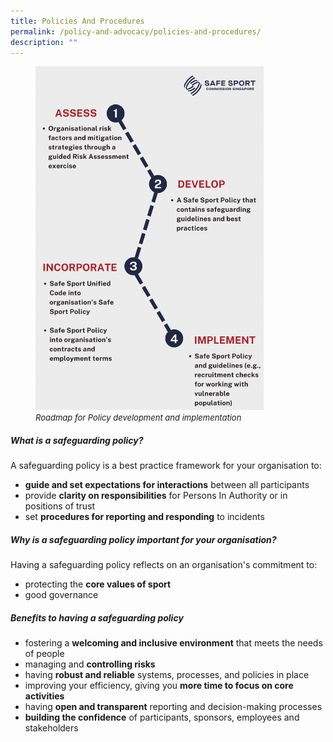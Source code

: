 ```yaml
---
title: Policies And Procedures
permalink: /policy-and-advocacy/policies-and-procedures/
description: ""
---
```

<figure>
	<img style="width:365px; height: 550px;" src="/images/policy%20roadmap.png">
<i> <font size="-1"> Roadmap for Policy development and implementation </font></i>
	</figure>

#####  **What is a safeguarding policy?**

A safeguarding policy is a best practice framework for your organisation to:
*  **guide and set expectations for interactions** between all participants
*  provide **clarity on responsibilities** for Persons In Authority or in positions of trust
*  set **procedures for reporting and responding** to incidents 


#####  **Why is a safeguarding policy important for your organisation?**

Having a safeguarding policy reflects on an organisation's commitment to: 
* protecting the **core values of sport** 
* good governance 


##### **Benefits to having a safeguarding policy**

*   fostering a **welcoming and inclusive environment** that meets the needs of people
*   managing and **controlling risks**
*   having **robust and reliable** systems, processes, and policies in place
*   improving your efficiency, giving you **more time to focus on core activities**
*   having **open and transparent** reporting and decision-making processes
*   **building the confidence** of participants, sponsors, employees and stakeholders